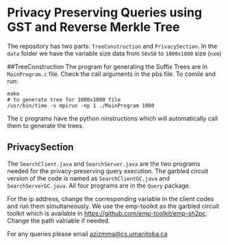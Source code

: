 # Privacy Preserving Queries using GST and Reverse Merkle Tree

The repository has two parts: `TreeConstruction` and `PrivacySection`. In the `data` folder we have the variable size data from `50x50` to `1000x1000` size (`nxm`)

##TreeConstruction 
The program for generating the Suffix Trees are in `MainProgram.c` file. Check the call arguments in the pbs file. To comile and run: 
```
make
# to generate tree for 1000x1000 file
/usr/bin/time -v mpirun -np 1 ./MainProgram 1000
```
The c programs have the python ninstructions which will automatically call them to generate the trees.

## PrivacySection

The `SearchClient.java` and `SearchServer.java` are the two programs needed for the privacy-preserving query execution. The garbled circuit version of the code is named as `SearchClientGC.java` and `SearchServerGC.java`. All four programs are in the `Query` package. 

For the ip address, change the corresponding variable in the client codes and run them simultaneously. We use the emp-toolkit as the garbled circuit toolkit which is available in https://github.com/emp-toolkit/emp-sh2pc. Change the path valriable if needed. 

For any queries please email azizmma@cs.umanitoba.ca
